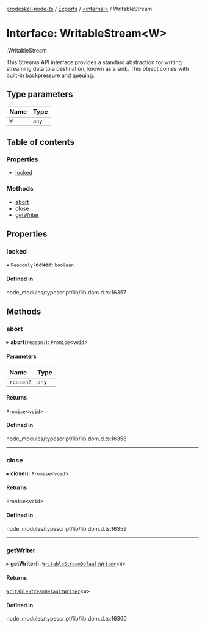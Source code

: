 [prodeskel-node-ts](../README.md) / [Exports](../modules.md) / [<internal\>](../modules/internal_.md) / WritableStream

# Interface: WritableStream<W\>

[<internal>](../modules/internal_.md).WritableStream

This Streams API interface provides a standard abstraction for writing streaming data to a destination, known as a sink. This object comes with built-in backpressure and queuing.

## Type parameters

| Name | Type |
| :------ | :------ |
| `W` | `any` |

## Table of contents

### Properties

- [locked](internal_.WritableStream-1.md#locked)

### Methods

- [abort](internal_.WritableStream-1.md#abort)
- [close](internal_.WritableStream-1.md#close)
- [getWriter](internal_.WritableStream-1.md#getwriter)

## Properties

### locked

• `Readonly` **locked**: `boolean`

#### Defined in

node_modules/typescript/lib/lib.dom.d.ts:16357

## Methods

### abort

▸ **abort**(`reason?`): `Promise`<`void`\>

#### Parameters

| Name | Type |
| :------ | :------ |
| `reason?` | `any` |

#### Returns

`Promise`<`void`\>

#### Defined in

node_modules/typescript/lib/lib.dom.d.ts:16358

___

### close

▸ **close**(): `Promise`<`void`\>

#### Returns

`Promise`<`void`\>

#### Defined in

node_modules/typescript/lib/lib.dom.d.ts:16359

___

### getWriter

▸ **getWriter**(): [`WritableStreamDefaultWriter`](../modules/internal_.md#writablestreamdefaultwriter)<`W`\>

#### Returns

[`WritableStreamDefaultWriter`](../modules/internal_.md#writablestreamdefaultwriter)<`W`\>

#### Defined in

node_modules/typescript/lib/lib.dom.d.ts:16360
